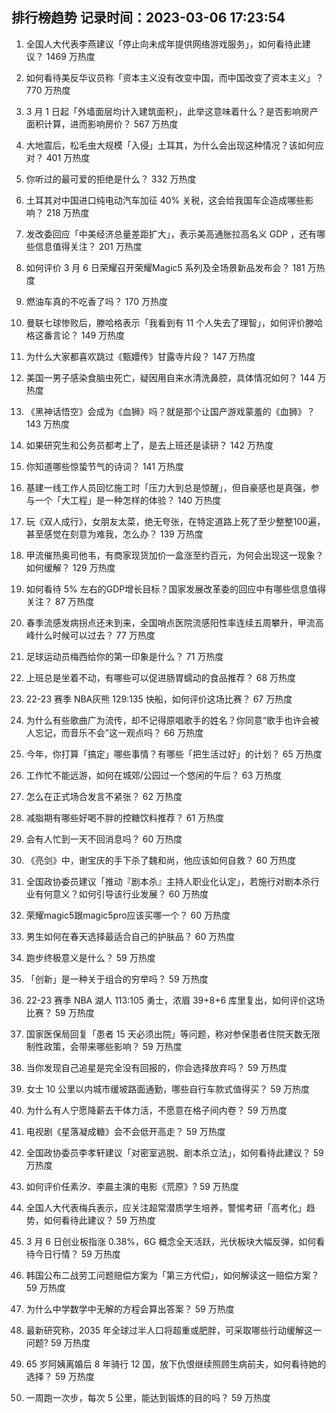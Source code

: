 
## 排行榜趋势 记录时间：2023-03-06 17:23:54
  
  1. 全国人大代表李燕建议「停止向未成年提供网络游戏服务」，如何看待此建议？ 1469 万热度
    
  2. 如何看待美反华议员称「资本主义没有改变中国，而中国改变了资本主义」？ 770 万热度
    
  3. 3 月 1 日起「外墙面层均计入建筑面积」，此举这意味着什么？是否影响房产面积计算，进而影响房价？ 567 万热度
    
  4. 大地震后，松毛虫大规模「入侵」土耳其，为什么会出现这种情况？该如何应对？ 401 万热度
    
  5. 你听过的最可爱的拒绝是什么？ 332 万热度
    
  6. ​土耳其对中国进口纯电动汽车加征 40% 关税，这会给我国车企造成哪些影响？ 218 万热度
    
  7. 发改委回应「中美经济总量差距扩大」，表示美高通胀拉高名义 GDP ，还有哪些信息值得关注？ 201 万热度
    
  8. 如何评价  3 月 6 日荣耀召开荣耀Magic5 系列及全场景新品发布会？ 181 万热度
    
  9. 燃油车真的不吃香了吗？ 170 万热度
    
  10. 曼联七球惨败后，滕哈格表示「我看到有 11 个人失去了理智」，如何评价滕哈格这番言论？ 149 万热度
    
  11. 为什么大家都喜欢跳过《甄嬛传》甘露寺片段？ 147 万热度
    
  12. 美国一男子感染食脑虫死亡，疑因用自来水清洗鼻腔，具体情况如何？ 144 万热度
    
  13. 《黑神话悟空》会成为《血狮》吗？就是那个让国产游戏蒙羞的《血狮》？ 143 万热度
    
  14. 如果研究生和公务员都考上了，是去上班还是读研？ 142 万热度
    
  15. 你知道哪些惊蛰节气的诗词？ 141 万热度
    
  16. 基建一线工作人员回忆施工时「压力大到总是惊醒」，但自豪感也是真强，参与一个「大工程」是一种怎样的体验？ 140 万热度
    
  17. 玩《双人成行》，女朋友太菜，绝无夸张，在特定道路上死了至少整整100遍，甚至感觉在刻意为难我，怎么办？ 139 万热度
    
  18. 甲流催热奥司他韦，有商家现货加价一盒涨至约百元，为何会出现这一现象？如何缓解？ 129 万热度
    
  19. 如何看待 5% 左右的GDP增长目标？国家发展改革委的回应中有哪些信息值得关注？ 87 万热度
    
  20. 春季流感发病拐点还未到来，全国哨点医院流感阳性率连续五周攀升，甲流高峰什么时候可以过去？ 77 万热度
    
  21. 足球运动员梅西给你的第一印象是什么？ 71 万热度
    
  22. 上班总是坐着不动，有哪些可以促进肠胃蠕动的食品推荐？ 68 万热度
    
  23. 22-23 赛季 NBA灰熊 129:135 快船，如何评价这场比赛？ 67 万热度
    
  24. 为什么有些歌曲广为流传，却不记得原唱歌手的姓名？你同意“歌手也许会被人忘记，而音乐不会”这一观点吗？ 66 万热度
    
  25. 今年，你打算「搞定」哪些事情？有哪些「把生活过好」的计划？ 65 万热度
    
  26. 工作忙不能远游，如何在城郊/公园过一个悠闲的午后？ 63 万热度
    
  27. 怎么在正式场合发言不紧张？ 62 万热度
    
  28. 减脂期有哪些好喝不胖的控糖饮料推荐？ 61 万热度
    
  29. 会有人忙到一天不回消息吗？ 60 万热度
    
  30. 《亮剑》中，谢宝庆的手下杀了魏和尚，他应该如何自救？ 60 万热度
    
  31. 全国政协委员建议「推动『剧本杀』主持人职业化认定」，若施行对剧本杀行业有何意义？如何引导该行业发展？ 60 万热度
    
  32. 荣耀magic5跟magic5pro应该买哪一个？ 60 万热度
    
  33. 男生如何在春天选择最适合自己的护肤品？ 60 万热度
    
  34. 跑步终极意义是什么？ 59 万热度
    
  35. 「创新」是一种关于组合的穷举吗？ 59 万热度
    
  36. 22-23 赛季 NBA 湖人 113:105 勇士，浓眉 39+8+6 库里复出，如何评价这场比赛？ 59 万热度
    
  37. 国家医保局回复「患者 15 天必须出院」等问题，称对参保患者住院天数无限制性政策，会带来哪些影响？ 59 万热度
    
  38. 当你发现自己追星是完全没有回报的，你会选择放弃吗？ 59 万热度
    
  39. 女士 10 公里以内城市缓坡路面通勤，哪些自行车款式值得买？ 59 万热度
    
  40. 为什么有人宁愿降薪去干体力活，不愿意在格子间内卷？ 59 万热度
    
  41. 电视剧《星落凝成糖》会不会低开高走？ 59 万热度
    
  42. 全国政协委员李孝轩建议「对密室逃脱、剧本杀立法」，如何看待此建议？ 59 万热度
    
  43. 如何评价任素汐、李晨主演的电影《荒原》? 59 万热度
    
  44. 全国人大代表梅兵表示，应关注超常潜质学生培养，警惕考研「高考化」趋势，如何看待此建议？ 59 万热度
    
  45. 3 月 6 日创业板指涨 0.38%，6G 概念全天活跃，光伏板块大幅反弹，如何看待今日行情？ 59 万热度
    
  46. 韩国公布二战劳工问题赔偿方案为「第三方代偿」，如何解读这一赔偿方案？ 59 万热度
    
  47. 为什么中学数学中无解的方程会算出答案？ 59 万热度
    
  48. 最新研究称，2035 年全球过半人口将超重或肥胖，可采取哪些行动缓解这一问题? 59 万热度
    
  49. 65 岁阿姨离婚后 8 年骑行 12 国，放下仇恨继续照顾生病前夫，如何看待她的选择？ 59 万热度
    
  50. 一周跑一次步，每次 5 公里，能达到锻炼的目的吗？ 59 万热度
    
